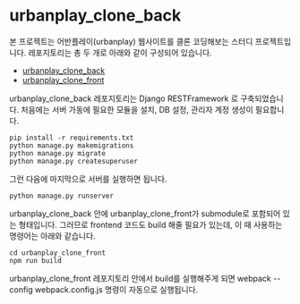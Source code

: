 # urbanplay_clone_back

본 프로젝트는 어반플레이(urbanplay) 웹사이트를 클론 코딩해보는 스터디 프로젝트입니다. 레포지토리는 총 두 개로 아래와 같이 구성되어 있습니다.

* [urbanplay_clone_back](https://github.com/theGreatEnds/urbanplay_clone_back)
* [urbanplay_clone_front](https://github.com/theGreatEnds/urbanplay_clone_front)

urbanplay_clone_back 레포지토리는 Django RESTFramework 로 구축되었습니다. 
처음에는 서버 가동에 필요한 모듈을 설치, DB 설정, 관리자 계정 생성이 필요합니다.

    pip install -r requirements.txt
    python manage.py makemigrations
    python manage.py migrate
    python manage.py createsuperuser
    
그런 다음에 마지막으로 서버를 실행하면 됩니다.

    python manage.py runserver

urbanplay_clone_back 안에 urbanplay_clone_front가 submodule로 포함되어 있는 형태입니다. 그러므로 frontend 코드도 build 해줄 필요가 있는데, 이 때 사용하는 명령어는 아래와 같습니다.

    cd urbanplay_clone_front
    npm run build
    
urbanplay_clone_front 레포지토리 안에서 build를 실행해주게 되면 webpack --config webpack.config.js 명령이 자동으로 실행됩니다.
